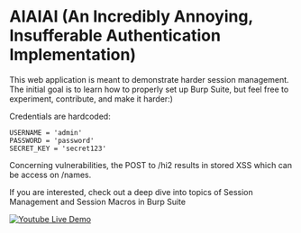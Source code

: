 # AIAIAI (An Incredibly Annoying, Insufferable Authentication Implementation)

This web application is meant to demonstrate harder session management. The initial goal is to learn how to properly set up Burp Suite, but feel free to experiment, contribute, and make it harder:)

Credentials are hardcoded:
```
USERNAME = 'admin'
PASSWORD = 'password'
SECRET_KEY = 'secret123'
```

Concerning vulnerabilities, the POST to /hi2 results in stored XSS which can be access on /names. 

If you are interested, check out a deep dive into topics of Session Management and Session Macros in Burp Suite

[![Youtube Live Demo](https://github.com/Hipapheralkus/AIAIAI/assets/4717664/f81b7530-a237-43e9-9ad8-03fd1b9e3744)](https://youtu.be/mM3LR9KQePI)
